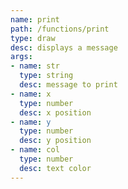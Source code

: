 ```yaml
---
name: print
path: /functions/print
type: draw
desc: displays a message
args:
- name: str
  type: string
  desc: message to print
- name: x
  type: number
  desc: x position
- name: y
  type: number
  desc: y position
- name: col
  type: number
  desc: text color
---
```



